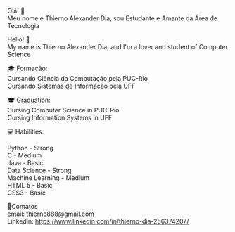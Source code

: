 Olá! 👋 <br />
Meu nome é Thierno Alexander Dia, sou Estudante e Amante da Área de Tecnologia <br />

Hello! 👋 <br />
My name is  Thierno Alexander Dia, and I'm a lover and student of Computer Science <br />

:mortar_board: Formação: <br />
Cursando Ciência da Computação pela PUC-Rio  <br />
Cursando Sistemas de Informação pela UFF <br />

:mortar_board: Graduation: <br />
Cursing Computer Science in PUC-Rio  <br />
Cursing Information Systems in UFF <br />

:computer: Habilities:

Python - Strong  <br />
C - Medium  <br />
Java - Basic <br />
Data Science - Strong <br />
Machine Learning - Medium <br />
HTML 5 - Basic <br />
CSS3 - Basic <br />


📩Contatos <br />
email: thierno888@gmail.com <br />
Linkedin: https://www.linkedin.com/in/thierno-dia-256374207/ <br />
